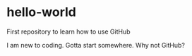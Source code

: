 # hello-world
First repository to learn how to use GitHub

I am new to coding. Gotta start somewhere. Why not GitHub?
